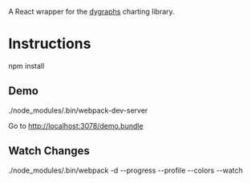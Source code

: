 A React wrapper for the [dygraphs](http://dygraphs.com/) charting library.

# Instructions
npm install

## Demo
  ./node_modules/.bin/webpack-dev-server

  Go to [http://localhost:3078/demo.bundle](http://localhost:3078/demo.bundle)


## Watch Changes
  ./node_modules/.bin/webpack -d --progress --profile --colors --watch

